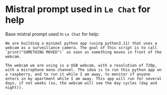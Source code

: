 # Mistral prompt used in `Le Chat` for help

Base mistral prompt used in `Le Chat` for help:
```
We are building a minimal python app (using python3.11) that uses a webcam as a surveillance camera. The goal of this script is to call `print("SOMETHING MOVED")` as soon as something moves in front of the webcam.

The webcam we are using is a USB webcam, with a resolution of 720p, with a microphone mono channel. The idea is to run this python app on a raspberry, and to run it while I am away, to monitor if anyone enters in my apartment while I am away. This app will run for several days, if not weeks (so, the webcam will see the day cycles (day and night)).
```